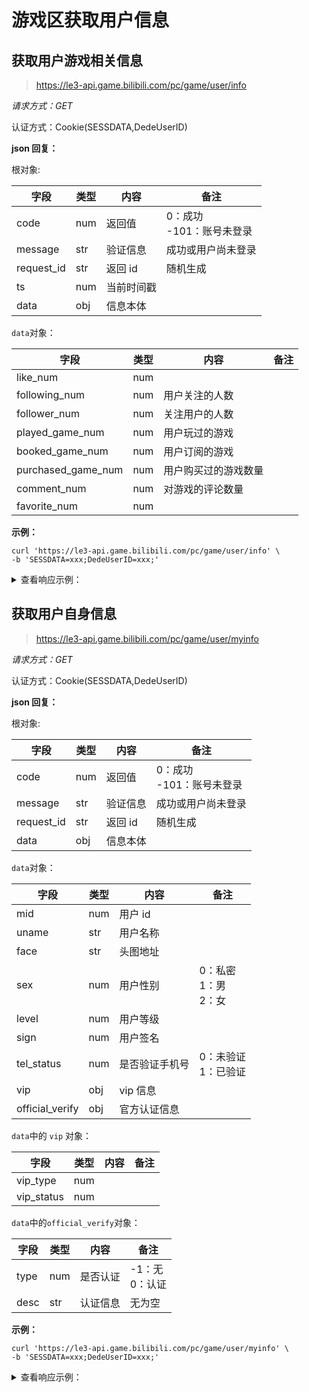 # 游戏区获取用户信息

## 获取用户游戏相关信息

> https://le3-api.game.bilibili.com/pc/game/user/info

_请求方式：GET_

认证方式：Cookie(SESSDATA,DedeUserID)

**json 回复：**

根对象:

| 字段       | 类型 | 内容       | 备注                         |
| ---------- | ---- | ---------- | ---------------------------- |
| code       | num  | 返回值     | 0：成功<br/>-101：账号未登录 |
| message    | str  | 验证信息   | 成功或用户尚未登录           |
| request_id | str  | 返回 id    | 随机生成                     |
| ts         | num  | 当前时间戳 |                              |
| data       | obj  | 信息本体   |                              |

`data`对象：

| 字段               | 类型 | 内容                 | 备注 |
| ------------------ | ---- | -------------------- | ---- |
| like_num           | num  |                      |      |
| following_num      | num  | 用户关注的人数       |      |
| follower_num       | num  | 关注用户的人数       |      |
| played_game_num    | num  | 用户玩过的游戏       |      |
| booked_game_num    | num  | 用户订阅的游戏       |      |
| purchased_game_num | num  | 用户购买过的游戏数量 |      |
| comment_num        | num  | 对游戏的评论数量     |      |
| favorite_num       | num  |                      |      |

**示例：**

```shell
curl 'https://le3-api.game.bilibili.com/pc/game/user/info' \
-b 'SESSDATA=xxx;DedeUserID=xxx;'
```

<details>
<summary>查看响应示例：</summary>

```json
{
  "code": 0,
  "message": "成功",
  "request_id": "1b078ffdcb79411ba4d1652aaca42668",
  "ts": 1735817209452,
  "data": {
    "like_num": 0,
    "following_num": 9,
    "follower_num": 3008,
    "played_game_num": 9,
    "booked_game_num": 1,
    "purchased_game_num": 1,
    "comment_num": 0,
    "favorite_num": 0
  }
}
```

</details>

## 获取用户自身信息

> https://le3-api.game.bilibili.com/pc/game/user/myinfo

_请求方式：GET_

认证方式：Cookie(SESSDATA,DedeUserID)

**json 回复：**

根对象:

| 字段       | 类型 | 内容     | 备注                         |
| ---------- | ---- | -------- | ---------------------------- |
| code       | num  | 返回值   | 0：成功<br/>-101：账号未登录 |
| message    | str  | 验证信息 | 成功或用户尚未登录           |
| request_id | str  | 返回 id  | 随机生成                     |
| data       | obj  | 信息本体 |                              |

`data`对象：

| 字段            | 类型 | 内容           | 备注                          |
| --------------- | ---- | -------------- | ----------------------------- |
| mid             | num  | 用户 id        |                               |
| uname           | str  | 用户名称       |                               |
| face            | str  | 头图地址       |                               |
| sex             | num  | 用户性别       | 0：私密<br />1：男<br />2：女 |
| level           | num  | 用户等级       |                               |
| sign            | num  | 用户签名       |                               |
| tel_status      | num  | 是否验证手机号 | 0：未验证<br />1：已验证      |
| vip             | obj  | vip 信息       |                               |
| official_verify | obj  | 官方认证信息   |

`data`中的 `vip` 对象：

| 字段       | 类型 | 内容 | 备注 |
| ---------- | ---- | ---- | ---- |
| vip_type   | num  |      |      |
| vip_status | num  |      |      |

`data`中的`official_verify`对象：

| 字段 | 类型 | 内容     | 备注                |
| ---- | ---- | -------- | ------------------- |
| type | num  | 是否认证 | -1：无<br />0：认证 |
| desc | str  | 认证信息 | 无为空              |

**示例：**

```shell
curl 'https://le3-api.game.bilibili.com/pc/game/user/myinfo' \
-b 'SESSDATA=xxx;DedeUserID=xxx;'
```

<details>
<summary>查看响应示例：</summary>

```json
{
  "code": 0,
  "message": "成功",
  "request_id": "53a7248c49864b1da75309e8db5528c7",
  "ts": 1735807472394,
  "data": {
    "mid": 402724162,
    "uname": "XXX",
    "face": "//i1.hdslb.com/bfs/face/XXX",
    "sex": 0,
    "level": 5,
    "sign": "",
    "tel_status": 1,
    "vip": {
      "vip_type": 1,
      "vip_status": 0
    },
    "official_verify": {
      "type": -1,
      "desc": ""
    }
  }
}
```

</details>

